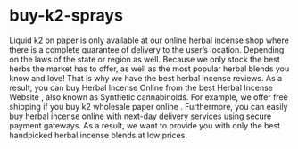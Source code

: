 # buy-k2-sprays
Liquid k2 on paper is only available at our online herbal incense shop where there is a complete guarantee of delivery to the user’s location. Depending on the laws of the state or region as well.  Because we only stock the best herbs the market has to offer, as well as the most popular herbal blends  you know and love! That is why we have the best herbal incense reviews. As a result, you can buy Herbal Incense Online from the best Herbal Incense Website , also known as Synthetic cannabinoids. For example, we offer free shipping if you buy k2 wholesale paper online . Furthermore, you can easily buy herbal incense online with next-day delivery services using secure payment gateways. As a result, we want to provide you with only the best handpicked herbal incense blends at low prices.
